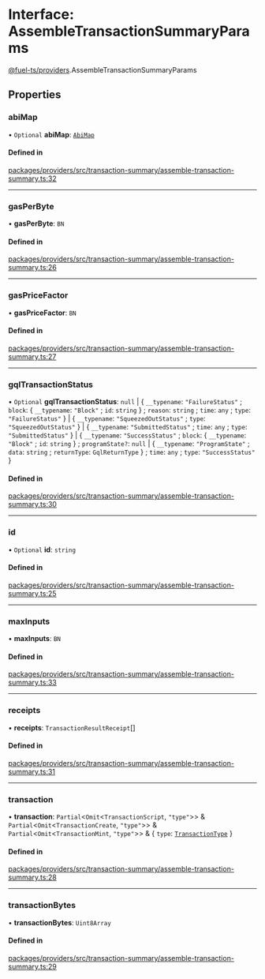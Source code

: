 # Interface: AssembleTransactionSummaryParams

[@fuel-ts/providers](/api/Providers/index.md).AssembleTransactionSummaryParams

## Properties

### abiMap

• `Optional` **abiMap**: [`AbiMap`](/api/Providers/index.md#abimap)

#### Defined in

[packages/providers/src/transaction-summary/assemble-transaction-summary.ts:32](https://github.com/FuelLabs/fuels-ts/blob/7ea9f4a7/packages/providers/src/transaction-summary/assemble-transaction-summary.ts#L32)

___

### gasPerByte

• **gasPerByte**: `BN`

#### Defined in

[packages/providers/src/transaction-summary/assemble-transaction-summary.ts:26](https://github.com/FuelLabs/fuels-ts/blob/7ea9f4a7/packages/providers/src/transaction-summary/assemble-transaction-summary.ts#L26)

___

### gasPriceFactor

• **gasPriceFactor**: `BN`

#### Defined in

[packages/providers/src/transaction-summary/assemble-transaction-summary.ts:27](https://github.com/FuelLabs/fuels-ts/blob/7ea9f4a7/packages/providers/src/transaction-summary/assemble-transaction-summary.ts#L27)

___

### gqlTransactionStatus

• `Optional` **gqlTransactionStatus**: ``null`` \| { `__typename`: ``"FailureStatus"`` ; `block`: { `__typename`: ``"Block"`` ; `id`: `string`  } ; `reason`: `string` ; `time`: `any` ; `type`: ``"FailureStatus"``  } \| { `__typename`: ``"SqueezedOutStatus"`` ; `type`: ``"SqueezedOutStatus"``  } \| { `__typename`: ``"SubmittedStatus"`` ; `time`: `any` ; `type`: ``"SubmittedStatus"``  } \| { `__typename`: ``"SuccessStatus"`` ; `block`: { `__typename`: ``"Block"`` ; `id`: `string`  } ; `programState?`: ``null`` \| { `__typename`: ``"ProgramState"`` ; `data`: `string` ; `returnType`: `GqlReturnType`  } ; `time`: `any` ; `type`: ``"SuccessStatus"``  }

#### Defined in

[packages/providers/src/transaction-summary/assemble-transaction-summary.ts:30](https://github.com/FuelLabs/fuels-ts/blob/7ea9f4a7/packages/providers/src/transaction-summary/assemble-transaction-summary.ts#L30)

___

### id

• `Optional` **id**: `string`

#### Defined in

[packages/providers/src/transaction-summary/assemble-transaction-summary.ts:25](https://github.com/FuelLabs/fuels-ts/blob/7ea9f4a7/packages/providers/src/transaction-summary/assemble-transaction-summary.ts#L25)

___

### maxInputs

• **maxInputs**: `BN`

#### Defined in

[packages/providers/src/transaction-summary/assemble-transaction-summary.ts:33](https://github.com/FuelLabs/fuels-ts/blob/7ea9f4a7/packages/providers/src/transaction-summary/assemble-transaction-summary.ts#L33)

___

### receipts

• **receipts**: `TransactionResultReceipt`[]

#### Defined in

[packages/providers/src/transaction-summary/assemble-transaction-summary.ts:31](https://github.com/FuelLabs/fuels-ts/blob/7ea9f4a7/packages/providers/src/transaction-summary/assemble-transaction-summary.ts#L31)

___

### transaction

• **transaction**: `Partial`&lt;`Omit`&lt;`TransactionScript`, ``"type"``\>\> & `Partial`&lt;`Omit`&lt;`TransactionCreate`, ``"type"``\>\> & `Partial`&lt;`Omit`&lt;`TransactionMint`, ``"type"``\>\> & { `type`: [`TransactionType`](/api/Providers/TransactionType.md)  }

#### Defined in

[packages/providers/src/transaction-summary/assemble-transaction-summary.ts:28](https://github.com/FuelLabs/fuels-ts/blob/7ea9f4a7/packages/providers/src/transaction-summary/assemble-transaction-summary.ts#L28)

___

### transactionBytes

• **transactionBytes**: `Uint8Array`

#### Defined in

[packages/providers/src/transaction-summary/assemble-transaction-summary.ts:29](https://github.com/FuelLabs/fuels-ts/blob/7ea9f4a7/packages/providers/src/transaction-summary/assemble-transaction-summary.ts#L29)
